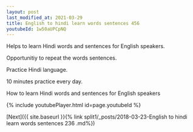 ```yaml
---
layout: post
last_modified_at: 2021-03-29
title: English to hindi learn words sentences 456 
youtubeId: 1w50aUPCpNQ
---
```

 
 
Helps to learn Hindi words and sentences for English speakers.

Opportunitiy to repeat the words sentences. 

Practice Hindi language. 
 
10 minutes practice every day. 
 
How to learn Hindi words and sentences for English speakers 
 
{% include youtubePlayer.html id=page.youtubeId %}
 
 
[Next]({{ site.baseurl }}{% link  split1/_posts/2018-03-23-English to hindi learn words sentences 236 .md%})
 
